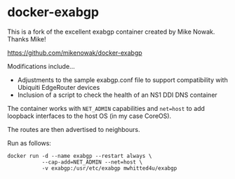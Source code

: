 # docker-exabgp

This is a fork of the excellent exabgp container created by Mike Nowak. Thanks Mike!

https://github.com/mikenowak/docker-exabgp

Modifications include...
 - Adjustments to the sample exabgp.conf file to support compatibility with Ubiquiti EdgeRouter devices
 - Inclusion of a script to check the health of an NS1 DDI DNS container

The container works with `NET_ADMIN` capabilities and `net=host` to add loopback interfaces to the
host OS (in my case CoreOS).

The routes are then advertised to neighbours.

Run as follows:

```
docker run -d --name exabgp --restart always \
           --cap-add=NET_ADMIN --net=host \
           -v exabgp:/usr/etc/exabgp mwhitted4u/exabgp
```
